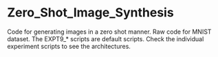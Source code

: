 # Zero_Shot_Image_Synthesis
Code for generating images in a zero shot manner. Raw code for MNIST dataset.
The EXPT9_* scripts are default scripts. Check the individual experiment scripts to see the architectures.
